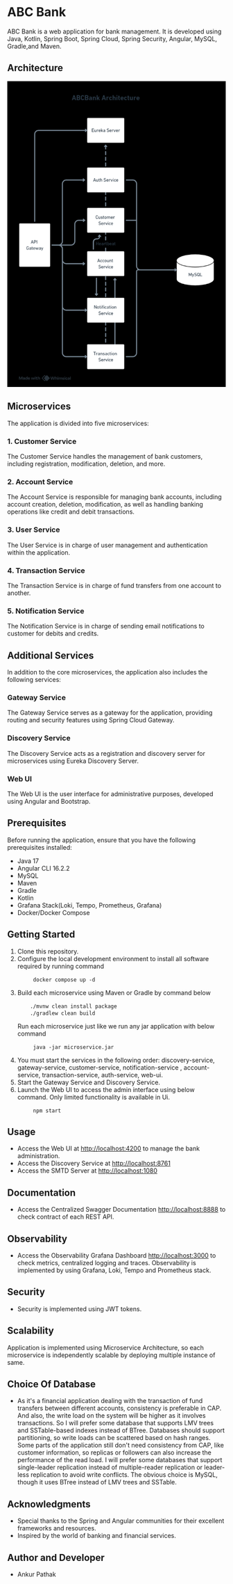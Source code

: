 # ABC Bank

ABC Bank is a web application for bank management. It is developed using Java, Kotlin, Spring Boot, Spring Cloud, Spring Security, Angular, MySQL, Gradle,and Maven.

## Architecture

![Architecture](Architecture.png)

## Microservices

The application is divided into five microservices:

### 1. Customer Service

The Customer Service handles the management of bank customers, including registration, modification, deletion, and more.

### 2. Account Service

The Account Service is responsible for managing bank accounts, including account creation, deletion, modification, as well as handling banking operations like credit and debit transactions.

### 3. User Service

The User Service is in charge of user management and authentication within the application.

### 4. Transaction Service

The Transaction Service is in charge of fund transfers from one account to another.

### 5. Notification Service

The Notification Service is in charge of sending email notifications to customer for debits and credits.


## Additional Services

In addition to the core microservices, the application also includes the following services:

### Gateway Service

The Gateway Service serves as a gateway for the application, providing routing and security features using Spring Cloud Gateway.

### Discovery Service

The Discovery Service acts as a registration and discovery server for microservices using Eureka Discovery Server.

### Web UI

The Web UI is the user interface for administrative purposes, developed using Angular and Bootstrap.

## Prerequisites

Before running the application, ensure that you have the following prerequisites installed:

- Java 17
- Angular CLI 16.2.2
- MySQL
- Maven
- Gradle
- Kotlin
- Grafana Stack(Loki, Tempo, Prometheus, Grafana)
- Docker/Docker Compose

## Getting Started

1. Clone this repository.
2. Configure the local development environment to install all software required by running command
    ``` 
         docker compose up -d
    ```
3. Build each microservice using Maven or Gradle by command below
    ```
        ./mvnw clean install package
        ./gradlew clean build
    ```
   Run each microservice just like we run any jar application with below command
    ``` 
         java -jar microservice.jar
    ```
4. You must start the services in the following order: discovery-service, gateway-service, customer-service, notification-service , account-service, transaction-service, auth-service, web-ui.
5. Start the Gateway Service and Discovery Service.
6. Launch the Web UI to access the admin interface using below command. Only limited functionality is available in Ui.
    ```
         npm start
    ```

## Usage

- Access the Web UI at [http://localhost:4200](http://localhost:4200) to manage the bank administration.
- Access the Discovery Service at [http://localhost:8761](http://localhost:8761) 
- Access the SMTD Server at [http://localhost:1080](http://localhost:1080) 

## Documentation

- Access the Centralized Swagger Documentation  [http://localhost:8888](http://localhost:8888) to check contract of each REST API.


## Observability

- Access the Observability Grafana Dashboard  [http://localhost:3000](http://localhost:3000) to check metrics, centralized logging and traces. Observability is implemented by using Grafana, Loki, Tempo and Prometheus stack.

## Security

- Security is implemented using JWT tokens.

## Scalability

Application is implemented using Microservice Architecture, so each microservice is independently scalable by deploying multiple instance of same.

## Choice Of Database

- As it's a financial application dealing with the transaction of fund transfers between different accounts, consistency is preferable in CAP. And also, the write load on the system will be higher as it involves transactions. So I will prefer some database that supports LMV trees and SSTable-based indexes instead of BTree. Databases should support partitioning, so write loads can be scattered based on hash ranges. Some parts of the application still don't need consistency from CAP, like customer information, so replicas or followers can also increase the performance of the read load. I will prefer some databases that support single-leader replication instead of multiple-reader replication or leader-less replication to avoid write conflicts. The obvious choice is MySQL, though it uses BTree instead of LMV trees and SSTable.






## Acknowledgments

- Special thanks to the Spring and Angular communities for their excellent frameworks and resources.
- Inspired by the world of banking and financial services.

## Author and Developer

- Ankur Pathak

